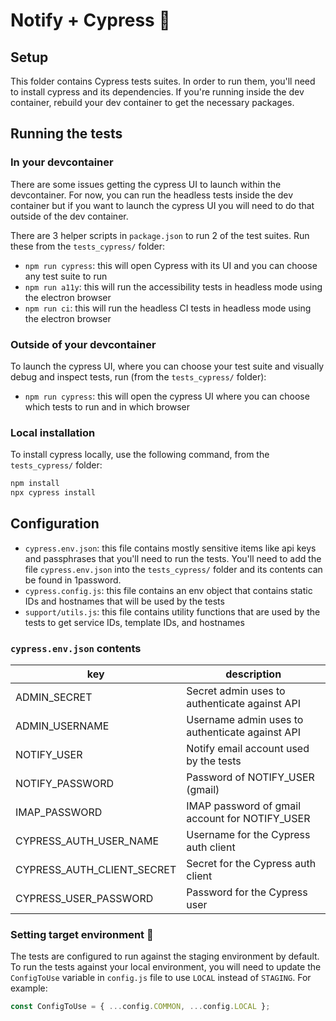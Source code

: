 # Notify + Cypress 🎉

## Setup
This folder contains Cypress tests suites.  In order to run them, you'll need to install cypress and its dependencies. If you're running inside the dev container, rebuild your dev container to get the necessary packages.  

## Running the tests
### In your devcontainer
There are some issues getting the cypress UI to launch within the devcontainer.  For now, you can run the headless tests inside the dev container but if you want to launch the cypress UI you will need to do that outside of the dev container.  

There are 3 helper scripts in `package.json` to run 2 of the test suites.  Run these from the `tests_cypress/` folder:
- `npm run cypress`:  this will open Cypress with its UI and you can choose any test suite to run
- `npm run a11y`: this will run the accessibility tests in headless mode using the electron browser
- `npm run ci`: this will run the headless CI tests in headless mode using the electron browser

### Outside of your devcontainer
To launch the cypress UI, where you can choose your test suite and visually debug and inspect tests, run (from the `tests_cypress/` folder):
- `npm run cypress`: this will open the cypress UI where you can choose which tests to run and in which browser

### Local installation
To install cypress locally, use the following command, from the `tests_cypress/` folder:
```bash
npm install
npx cypress install
```

## Configuration 
- `cypress.env.json`: this file contains mostly sensitive items like api keys and passphrases that you'll need to run the tests. You'll need to add the file `cypress.env.json` into the `tests_cypress/` folder and its contents can be found in 1password.
- `cypress.config.js`: this file contains an env object that contains static IDs and hostnames that will be used by the tests
- `support/utils.js`: this file contains utility functions that are used by the tests to get service IDs, template IDs, and hostnames

### `cypress.env.json` contents
| key                        | description                                     |
| -------------------------- | ----------------------------------------------- |
| ADMIN_SECRET               | Secret admin uses to authenticate against API   |
| ADMIN_USERNAME             | Username admin uses to authenticate against API |
| NOTIFY_USER                | Notify email account used by the tests          |
| NOTIFY_PASSWORD            | Password of NOTIFY_USER (gmail)                 |
| IMAP_PASSWORD              | IMAP password of gmail account for NOTIFY_USER  |
| CYPRESS_AUTH_USER_NAME     | Username for the Cypress auth client            | 
| CYPRESS_AUTH_CLIENT_SECRET | Secret for the Cypress auth client              |
| CYPRESS_USER_PASSWORD      | Password for the Cypress user                   |


### Setting target environment 🎯
The tests are configured to run against the staging environment by default.  To run the tests against your local environment, you will need to update the `ConfigToUse` variable in `config.js` file to use `LOCAL` instead of `STAGING`.  For example:
```js
const ConfigToUse = { ...config.COMMON, ...config.LOCAL };
```

